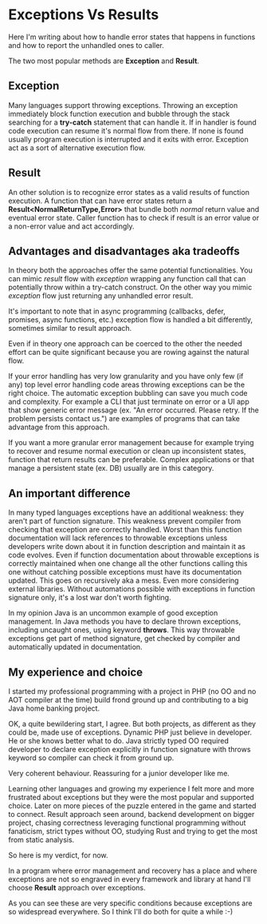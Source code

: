 # Exceptions Vs Results

Here I'm writing about how to handle error states that happens in functions and how to report the unhandled ones to caller.

The two most popular methods are **Exception** and **Result**.

## Exception

Many languages support throwing exceptions.
Throwing an exception immediately block function execution and bubble through the stack searching for a **try-catch** statement that can handle it.
If in handler is found code execution can resume it's normal flow from there.
If none is found usually program execution is interrupted and it exits with error.
Exception act as a sort of alternative execution flow.

## Result

An other solution is to recognize error states as a valid results of function execution.
A function that can have error states return a **Result<NormalReturnType,Error>** that bundle both _normal_ return value and eventual error state.
Caller function has to check if result is an error value or a non-error value and act accordingly.

## Advantages and disadvantages aka tradeoffs

In theory both the approaches offer the same potential functionalities.
You can mimic _result_ flow with _exception_ wrapping any function call that can potentially throw within a try-catch construct.
On the other way you mimic _exception_ flow just returning any unhandled error result.

It's important to note that in async programming (callbacks, defer, promises, async functions, etc.) exception flow is handled a bit differently, sometimes similar to result approach.

Even if in theory one approach can be coerced to the other the needed effort can be quite significant because you are rowing against the natural flow.

If your error handling has very low granularity and you have only few (if any) top level error handling code areas throwing exceptions can be the right choice.
The automatic exception bubbling can save you much code and complexity.
For example a CLI that just terminate on error or a UI app that show generic error message (ex. "An error occurred. Please retry. If the problem persists contact us.") are examples of programs that can take advantage from this approach.

If you want a more granular error management because for example trying to recover and resume normal execution or clean up inconsistent states, function that return results can be preferable.
Complex applications or that manage a persistent state (ex. DB) usually are in this category.

## An important difference

In many typed languages exceptions have an additional weakness: they aren't part of function signature.
This weakness prevent compiler from checking that exception are correctly handled.
Worst than this function documentation will lack references to throwable exceptions unless developers write down about it in function description and maintain it as code evolves.
Even if function documentation about throwable exceptions is correctly maintained when one change all the other functions calling this one without catching possible exceptions must have its documentation updated.
This goes on recursively aka a mess. Even more considering external libraries.
Without automations possible with exceptions in function signature only, it's a lost war don't worth fighting.

In my opinion Java is an uncommon example of good exception management. In Java methods you have to declare thrown exceptions, including uncaught ones, using keyword **throws**.
This way throwable exceptions get part of method signature, get checked by compiler and automatically updated in documentation.

## My experience and choice

I started my professional programming with a project in PHP (no OO and no AOT compiler at the time) build frond ground up and contributing to a big Java home banking project.

OK, a quite bewildering start, I agree.
But both projects, as different as they could be, made use of exceptions.
Dynamic PHP just believe in developer. He or she knows better what to do.
Java strictly typed OO required developer to declare exception explicitly in function signature with throws keyword so compiler can check it from ground up.

Very coherent behaviour. Reassuring for a junior developer like me.

Learning other languages and growing my experience I felt more and more frustrated about exceptions but they were the most popular and supported choice.
Later on more pieces of the puzzle entered in the game and started to connect.
Result approach seen around, backend development on bigger project, chasing correctness leveraging functional programming without fanaticism, strict types without OO, studying Rust and trying to get the most from static analysis.

So here is my verdict, for now.

In a program where error management and recovery has a place and where exceptions are not so engraved in every framework and library at hand I'll choose **Result** approach over exceptions.

As you can see these are very specific conditions because exceptions are so widespread everywhere.
So I think I'll do both for quite a while :-)
